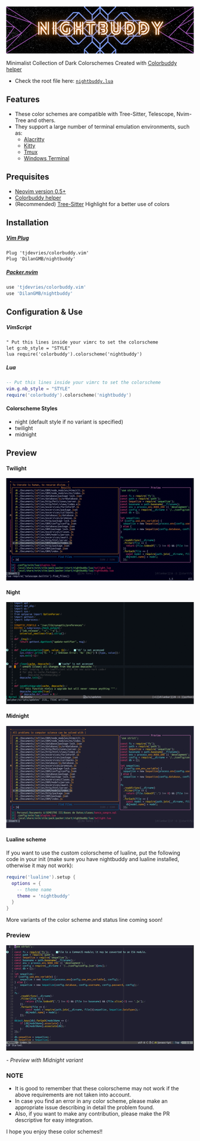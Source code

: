 ![logo](./media/logo.png)

 
Minimalist Collection of Dark Colorschemes Created with [Colorbuddy helper](https://github.com/tjdevries/colorbuddy.vim)

- Check the root file here: [`nightbuddy.lua`](./lua/nightbuddy.lua)

## Features
- These color schemes are compatible with Tree-Sitter, Telescope, Nvim-Tree and others.
- They support a large number of terminal emulation environments, such as:
    - [Alacritty](https://github.com/alacritty/alacritty)
    - [Kitty](https://github.com/kovidgoyal/kitty)
    - [Tmux](https://github.com/tmux/tmux)
    - [Windows Terminal](https://github.com/microsoft/terminal)

## Prequisites

- [Neovim version 0.5+](https://github.com/neovim/neovim/releases)
- [Colorbuddy helper](https://github.com/tjdevries/colorbuddy.vim)
- (Recommended) [Tree-Sitter](https://github.com/nvim-treesitter/nvim-treesitter) Highlight for a better use of colors

## Installation

##### [Vim Plug](https://github.com/junegunn/vim-plug)

```vim
Plug 'tjdevries/colorbuddy.vim'
Plug 'DilanGMB/nightbuddy'
```

##### [Packer.nvim](https://github.com/wbthomason/packer.nvim)

```lua
use 'tjdevries/colorbuddy.vim'
use 'DilanGMB/nightbuddy'
```

## Configuration & Use
##### VimScript
```vim
" Put this lines inside your vimrc to set the colorscheme
let g:nb_style = "STYLE"
lua require('colorbuddy').colorscheme('nightbuddy')
```
##### Lua
```lua
-- Put this lines inside your vimrc to set the colorscheme
vim.g.nb_style = "STYLE"
require('colorbuddy').colorscheme('nightbuddy')
```
#### Colorscheme Styles
- night (default style if no variant is specified)
- twilight
- midnight

## Preview

#### Twilight
![kosmos](./media/twilight.gif)

#### Night
![night](./media/night.gif)

#### Midnight
![midnight](./media/midnight.gif)

#### Lualine scheme
If you want to use the custom colorscheme of lualine, put the following code in your init
(make sure you have nightbuddy and lualine installed, otherwise it may not work):

```lua
require('lualine').setup {
  options = {
    -- theme name
    theme = 'nightbuddy'
  }
}
```

More variants of the color scheme and status line coming soon!

### Preview

![midnight](./media/lualine.gif)

*\- Preview with Midnight variant*

### NOTE

- It is good to remember that these colorscheme may not work if the above requirements are not taken into account.
- In case you find an error in any color scheme, please make an appropriate issue describing in detail the problem found.
- Also, if you want to make any contribution, please make the PR descriptive for easy integration.

I hope you enjoy these color schemes!!
